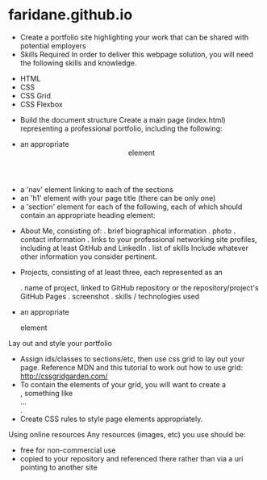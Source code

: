 # faridane.github.io
+ Create a portfolio site highlighting your work that can be shared with potential employers
+ Skills Required
In order to deliver this webpage solution, you will need the following skills and knowledge.
- HTML
- CSS
- CSS Grid
- CSS Flexbox

+ Build the document structure
Create a main page (index.html) representing a professional portfolio, including the following:
- an appropriate <header> element
- a 'nav' element linking to each of the sections
- an 'h1' element with your page title (there can be only one)
- a 'section' element for each of the following, each of which should contain an appropriate heading element:

* About Me, consisting of:
. brief biographical information
. photo
. contact information
. links to your professional networking site profiles, including at least GitHub and LinkedIn
. list of skills
Include whatever other information you consider pertinent.

* Projects, consisting of at least three, each represented as an <article>
. name of project, linked to GitHub repository or the repository/project's GitHub Pages
. screenshot
. skills / technologies used

* an appropriate <footer> element

 Lay out and style your portfolio
- Assign ids/classes to sections/etc, then use css grid to lay out your page. Reference MDN and this tutorial to work out how to use grid: http://cssgridgarden.com/
- To contain the elements of your grid, you will want to create a <div>, something like <div id="container">...</div>.
- Create CSS rules to style page elements appropriately.
 
 Using online resources
 Any resources (images, etc) you use should be:
- free for non-commercial use
- copied to your repository and referenced there rather than via a uri pointing to another site
